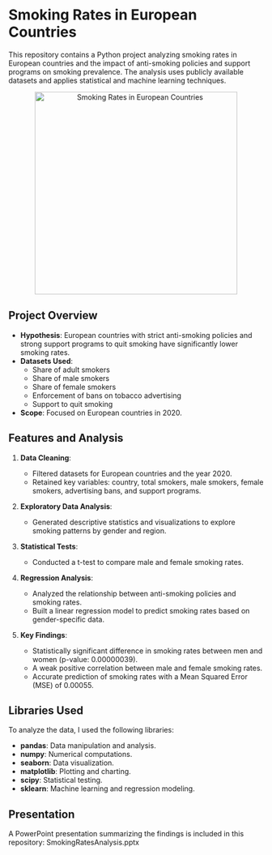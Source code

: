 # Smoking Rates in European Countries
This repository contains a Python project analyzing smoking rates in European countries and the impact of anti-smoking policies and support programs on smoking prevalence. The analysis uses publicly available datasets and applies statistical and machine learning techniques.

<p align="center">
  <img src="https://www.leparisien.fr/resizer/e04v-yP_LR272i1pPZE3Nu3R68Y=/932x582/cloudfront-eu-central-1.images.arcpublishing.com/leparisien/UUZ32DO5VBDZTH35NXQKYRWCC4.jpg" 
       alt="Smoking Rates in European Countries" 
       width="400"/>
</p>


## Project Overview
- **Hypothesis**: European countries with strict anti-smoking policies and strong support programs to quit smoking have significantly lower smoking rates.
- **Datasets Used**:
  - Share of adult smokers
  - Share of male smokers
  - Share of female smokers
  - Enforcement of bans on tobacco advertising
  - Support to quit smoking
- **Scope**: Focused on European countries in 2020.


## Features and Analysis
1. **Data Cleaning**:
   - Filtered datasets for European countries and the year 2020.
   - Retained key variables: country, total smokers, male smokers, female smokers, advertising bans, and support programs.

2. **Exploratory Data Analysis**:
   - Generated descriptive statistics and visualizations to explore smoking patterns by gender and region.

3. **Statistical Tests**:
   - Conducted a t-test to compare male and female smoking rates.

4. **Regression Analysis**:
   - Analyzed the relationship between anti-smoking policies and smoking rates.
   - Built a linear regression model to predict smoking rates based on gender-specific data.

5. **Key Findings**:
   - Statistically significant difference in smoking rates between men and women (p-value: 0.00000039).
   - A weak positive correlation between male and female smoking rates.
   - Accurate prediction of smoking rates with a Mean Squared Error (MSE) of 0.00055.


## Libraries Used
To analyze the data, I used the following libraries:
- **pandas**: Data manipulation and analysis.
- **numpy**: Numerical computations.
- **seaborn**: Data visualization.
- **matplotlib**: Plotting and charting.
- **scipy**: Statistical testing.
- **sklearn**: Machine learning and regression modeling.


## Presentation
A PowerPoint presentation summarizing the findings is included in this repository:
SmokingRatesAnalysis.pptx


